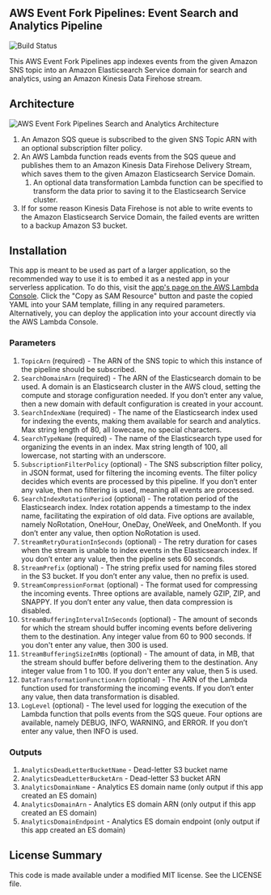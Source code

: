 ## AWS Event Fork Pipelines: Event Search and Analytics Pipeline

![Build Status](https://codebuild.us-east-1.amazonaws.com/badges?uuid=eyJlbmNyeXB0ZWREYXRhIjoidEVpU1Nmd0gzaEtUaE1XWGo3OVY3dmVDTVRBUllsUXFlbTZZQS9pZkRDaGhKZFZkczZEQVJLcEovQko3VmpYeHZrQ24wL041bWI4SWUyUUxJMDhHbXRBPSIsIml2UGFyYW1ldGVyU3BlYyI6IjZESXdFTTJBd2RWZGVKSXEiLCJtYXRlcmlhbFNldFNlcmlhbCI6MX0%3D&branch=master)

This AWS Event Fork Pipelines app indexes events from the given Amazon SNS topic into an Amazon Elasticsearch Service domain for search and analytics, using an Amazon Kinesis Data Firehose stream.

## Architecture

![AWS Event Fork Pipelines Search and Analytics Architecture](https://github.com/aws-samples/aws-serverless-event-fork-pipelines/raw/master/pipelines/event-search-analytics-pipeline/images/event-search-analytics-architecture.png)

1. An Amazon SQS queue is subscribed to the given SNS Topic ARN with an optional subscription filter policy.
1. An AWS Lambda function reads events from the SQS queue and publishes them to an Amazon Kinesis Data Firehose Delivery Stream, which saves them to the given Amazon Elasticsearch Service Domain.
    1. An optional data transformation Lambda function can be specified to transform the data prior to saving it to the Elasticsearch Service cluster.
1. If for some reason Kinesis Data Firehose is not able to write events to the Amazon Elasticsearch Service Domain, the failed events are written to a backup Amazon S3 bucket.

## Installation

This app is meant to be used as part of a larger application, so the recommended way to use it is to embed it as a nested app in your serverless application. To do this, visit the [app's page on the AWS Lambda Console](https://console.aws.amazon.com/lambda/home#/create/app?applicationId=arn:aws:serverlessrepo:us-east-1:077246666028:applications/fork-event-search-analytics-pipeline). Click the "Copy as SAM Resource" button and paste the copied YAML into your SAM template, filling in any required parameters. Alternatively, you can deploy the application into your account directly via the AWS Lambda Console.

### Parameters

1. `TopicArn` (required) - The ARN of the SNS topic to which this instance of the pipeline should be subscribed.
1. `SearchDomainArn` (required) - The ARN of the Elasticsearch domain to be used. A domain is an Elasticsearch cluster in the AWS cloud, setting the compute and storage configuration needed. If you don’t enter any value, then a new domain with default configuration is created in your account.
1. `SearchIndexName` (required) - The name of the Elasticsearch index used for indexing the events, making them available for search and analytics. Max string length of 80, all lowecase, no special characters.
1. `SearchTypeName` (required) - The name of the Elasticsearch type used for organizing the events in an index. Max string length of 100, all lowercase, not starting with an underscore.
1. `SubscriptionFilterPolicy` (optional) - The SNS subscription filter policy, in JSON format, used for filtering the incoming events. The filter policy decides which events are processed by this pipeline. If you don’t enter any value, then no filtering is used, meaning all events are processed.
1. `SearchIndexRotationPeriod` (optional) - The rotation period of the Elasticsearch index. Index rotation appends a timestamp to the index name, facilitating the expiration of old data. Five options are available, namely NoRotation, OneHour, OneDay, OneWeek, and OneMonth. If you don’t enter any value, then option NoRotation is used.
1. `StreamRetryDurationInSeconds` (optional) - The retry duration for cases when the stream is unable to index events in the Elasticsearch index. If you don’t enter any value, then the pipeline sets 60 seconds.
1. `StreamPrefix` (optional) - The string prefix used for naming files stored in the S3 bucket. If you don’t enter any value, then no prefix is used.
1. `StreamCompressionFormat` (optional) - The format used for compressing the incoming events. Three options are available, namely GZIP, ZIP, and SNAPPY. If you don’t enter any value, then data compression is disabled.
1. `StreamBufferingIntervalInSeconds` (optional) - The amount of seconds for which the stream should buffer incoming events before delivering them to the destination. Any integer value from 60 to 900 seconds. If you don't enter any value, then 300 is used.
1. `StreamBufferingSizeInMBs` (optional) - The amount of data, in MB, that the stream should buffer before delivering them to the destination. Any integer value from 1 to 100. If you don't enter any value, then 5 is used.
1. `DataTransformationFunctionArn` (optional) - The ARN of the Lambda function used for transforming the incoming events. If you don’t enter any value, then data transformation is disabled.
1. `LogLevel` (optional) - The level used for logging the execution of the Lambda function that polls events from the SQS queue. Four options are available, namely DEBUG, INFO, WARNING, and ERROR. If you don’t enter any value, then INFO is used.

### Outputs

1. `AnalyticsDeadLetterBucketName` - Dead-letter S3 bucket name
1. `AnalyticsDeadLetterBucketArn` - Dead-letter S3 bucket ARN
1. `AnalyticsDomainName` - Analytics ES domain name (only output if this app created an ES domain)
1. `AnalyticsDomainArn` - Analytics ES domain ARN (only output if this app created an ES domain)
1. `AnalyticsDomainEndpoint` - Analytics ES domain endpoint (only output if this app created an ES domain)

## License Summary

This code is made available under a modified MIT license. See the LICENSE file.
